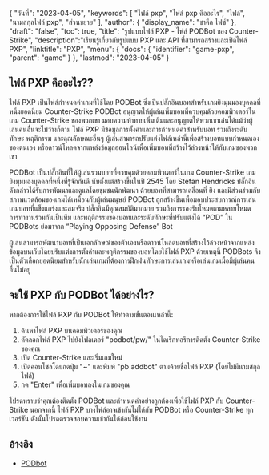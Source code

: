{
"วันที่": "2023-04-05",
  "keywords": [
"ไฟล์ pxp",
"ไฟล์ pxp คืออะไร",
"ไฟล์",
"นามสกุลไฟล์ pxp",
"ส่วนขยาย"
],
  "author": {
"display_name": "ชาคีล ไฟซ์"
},
"draft": "false",
"toc": true,
"title": "รูปแบบไฟล์ PXP - ไฟล์ PODBot ของ Counter-Strike",
  "description":"เรียนรู้เกี่ยวกับรูปแบบ PXP และ API ที่สามารถสร้างและเปิดไฟล์ PXP",
"linktitle": "PXP",
  "menu": {
    "docs": {
      "identifier": "game-pxp",
      "parent": "game"
}
},
"lastmod": "2023-04-05"
}

## ไฟล์ PXP คืออะไร??

ไฟล์ PXP เป็นไฟล์กำหนดค่าเกมที่ใช้โดย PODBot ซึ่งเป็นปลั๊กอินบอทสำหรับเกมยิงมุมมองบุคคลที่หนึ่งยอดนิยม Counter-Strike PODBot อนุญาตให้ผู้เล่นเพิ่มบอทที่ควบคุมด้วยคอมพิวเตอร์ในเกม Counter-Strike ของพวกเขา มอบความท้าทายเพิ่มเติมและอนุญาตให้พวกเขาเล่นได้แม้ว่าผู้เล่นคนอื่นจะไม่ว่างก็ตาม ไฟล์ PXP มีข้อมูลการตั้งค่าและการกำหนดค่าสำหรับบอท รวมถึงระดับทักษะ พฤติกรรม และคุณลักษณะอื่นๆ ผู้เล่นสามารถปรับแต่งไฟล์เหล่านี้เพื่อสร้างบอทแบบกำหนดเองของตนเอง หรือดาวน์โหลดจากแหล่งข้อมูลออนไลน์เพื่อเพิ่มบอทที่สร้างไว้ล่วงหน้าให้กับเกมของพวกเขา

PODBot เป็นปลั๊กอินที่ให้ผู้เล่นรวมบอทที่ควบคุมด้วยคอมพิวเตอร์ในเกม Counter-Strike เกมยิงมุมมองบุคคลที่หนึ่งที่รู้จักกันดี นับตั้งแต่สร้างขึ้นในปี 2545 โดย Stefan Hendricks ปลั๊กอินดังกล่าวได้รับการพัฒนาและดูแลโดยชุมชนนักพัฒนา ด้วยบอทที่สามารถเคลื่อนที่ ยิง และมีส่วนร่วมกับสภาพแวดล้อมของเกมได้เหมือนกับผู้เล่นมนุษย์ PODBot ถูกสร้างขึ้นเพื่อมอบประสบการณ์การเล่นเกมบอทที่แข็งแกร่งและสมจริง ปลั๊กอินมีคุณสมบัติมากมาย รวมถึงการรองรับโหมดเกมหลายโหมด การทำงานร่วมกันเป็นทีม และพฤติกรรมของบอทและระดับทักษะที่ปรับแต่งได้ “POD” ใน PODBots ย่อมาจาก “Playing Opposing Defense” Bot

ผู้เล่นสามารถพัฒนาบอทที่เป็นเอกลักษณ์ของตัวเองหรือดาวน์โหลดบอทที่สร้างไว้ล่วงหน้าจากแหล่งข้อมูลบนเว็บโดยปรับแต่งการตั้งค่าและพฤติกรรมของบอทโดยใช้ไฟล์ PXP ด้วยเหตุนี้ PODBots จึงเป็นตัวเลือกยอดนิยมสำหรับนักเล่นเกมที่ต้องการฝึกฝนทักษะการเล่นเกมหรือเล่นเกมเมื่อมีผู้เล่นคนอื่นไม่อยู่

## จะใช้ PXP กับ PODBot ได้อย่างไร?

หากต้องการใช้ไฟล์ PXP กับ PODBot ให้ทำตามขั้นตอนเหล่านี้:

1. ค้นหาไฟล์ PXP บนคอมพิวเตอร์ของคุณ
2. คัดลอกไฟล์ PXP ไปยังโฟลเดอร์ "podbot/pw/" ในไดเร็กทอรีการติดตั้ง Counter-Strike ของคุณ
3. เปิด Counter-Strike และเริ่มเกมใหม่
4. เปิดคอนโซลโดยกดปุ่ม "~" และพิมพ์ "pb addbot" ตามด้วยชื่อไฟล์ PXP (โดยไม่มีนามสกุลไฟล์)
5. กด "Enter" เพื่อเพิ่มบอทลงในเกมของคุณ

โปรดทราบว่าคุณต้องติดตั้ง PODBot และกำหนดค่าอย่างถูกต้องเพื่อใช้ไฟล์ PXP กับ Counter-Strike นอกจากนี้ ไฟล์ PXP บางไฟล์อาจเข้ากันไม่ได้กับ PODBot หรือ Counter-Strike ทุกเวอร์ชัน ดังนั้นโปรดตรวจสอบความเข้ากันได้ก่อนใช้งาน

## อ้างอิง
* [PODbot](https://counterstrike.fandom.com/wiki/Bot)

